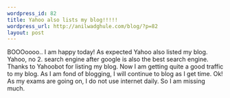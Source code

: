 ```yaml
--- 
wordpress_id: 82
title: Yahoo also lists my blog!!!!!
wordpress_url: http://anilwadghule.com/blog/?p=82
layout: post
---
```

BOOOoooo.. I am happy today! As expected Yahoo also listed my blog. Yahoo, no 2. search engine after google is also the best search engine. Thanks to Yahoobot for listing my blog. Now I am getting quite a good traffic to my blog. As I am fond of blogging, I will continue to blog as I get time. Ok! As my exams are going on, I do not use internet daily. So I am missing much.
